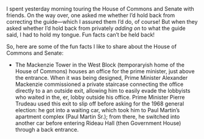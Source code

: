 I spent yesterday morning touring the House of Commons and Senate with friends. On the way over, one asked me whether I’d hold back from correcting the guide—which I assured them I’d do, of course! But when they asked whether I’d hold back from privately _adding on_ to what the guide said, I had to hold my tongue. Fun facts can’t be held back!

So, here are some of the fun facts I like to share about the House of Commons and Senate:

- The Mackenzie Tower in the West Block (temporaryish home of the House of Commons) houses an office for the prime minister, just above the entrance. When it was being designed, Prime Minister Alexander Mackenzie commissioned a private staircase connecting the office directly to a an outside exit, allowing him to easily evade the lobbyists who waited in the, er, lobby outside his office. Prime Minister Pierre Trudeau used this exit to slip off before asking for the 1968 general election: he got into a waiting car, which took him to Paul Martin’s apartment complex (Paul Martin Sr.); from there, he switched into another car before entering Rideau Hall (then Government House) through a back entrance.